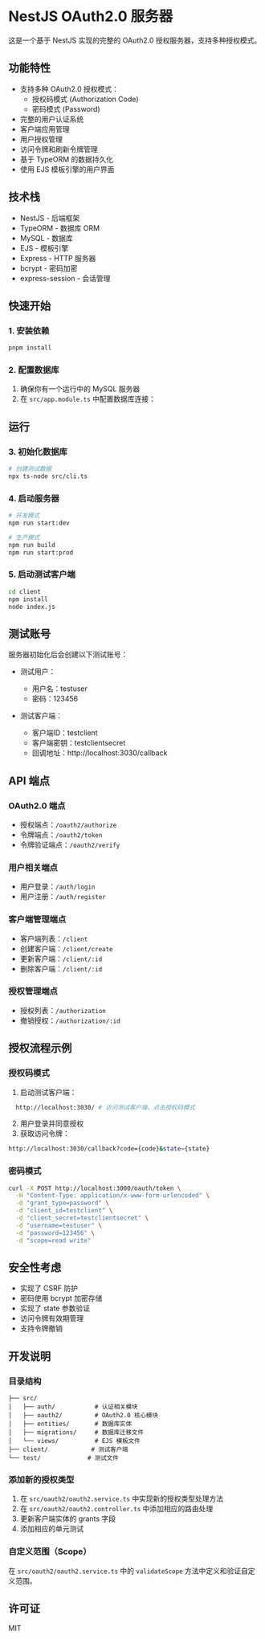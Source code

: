 # NestJS OAuth2.0 服务器

这是一个基于 NestJS 实现的完整的 OAuth2.0 授权服务器，支持多种授权模式。

## 功能特性

- 支持多种 OAuth2.0 授权模式：
  - 授权码模式 (Authorization Code)
  - 密码模式 (Password)
- 完整的用户认证系统
- 客户端应用管理
- 用户授权管理
- 访问令牌和刷新令牌管理
- 基于 TypeORM 的数据持久化
- 使用 EJS 模板引擎的用户界面

## 技术栈

- NestJS - 后端框架
- TypeORM - 数据库 ORM
- MySQL - 数据库
- EJS - 模板引擎
- Express - HTTP 服务器
- bcrypt - 密码加密
- express-session - 会话管理

## 快速开始

### 1. 安装依赖

```bash
pnpm install
```

### 2. 配置数据库

1. 确保你有一个运行中的 MySQL 服务器
2. 在 `src/app.module.ts` 中配置数据库连接：

## 运行

### 3. 初始化数据库

```bash
# 创建测试数据
npx ts-node src/cli.ts
```

### 4. 启动服务器

```bash
# 开发模式
npm run start:dev

# 生产模式
npm run build
npm run start:prod
```

### 5. 启动测试客户端

```bash
cd client
npm install
node index.js
```

## 测试账号

服务器初始化后会创建以下测试账号：

- 测试用户：

  - 用户名：testuser
  - 密码：123456
- 测试客户端：

  - 客户端ID：testclient
  - 客户端密钥：testclientsecret
  - 回调地址：http://localhost:3030/callback

## API 端点

### OAuth2.0 端点

- 授权端点：`/oauth2/authorize`
- 令牌端点：`/oauth2/token`
- 令牌验证端点：`/oauth2/verify`

### 用户相关端点

- 用户登录：`/auth/login`
- 用户注册：`/auth/register`

### 客户端管理端点

- 客户端列表：`/client`
- 创建客户端：`/client/create`
- 更新客户端：`/client/:id`
- 删除客户端：`/client/:id`

### 授权管理端点

- 授权列表：`/authorization`
- 撤销授权：`/authorization/:id`

## 授权流程示例

### 授权码模式

1. 启动测试客户端：

```bash
  http://localhost:3030/ # 访问测试客户端，点击授权码模式
```

2. 用户登录并同意授权
3. 获取访问令牌：

```bash
http://localhost:3030/callback?code={code}&state={state}
```

### 密码模式

```bash
curl -X POST http://localhost:3000/oauth/token \
  -H "Content-Type: application/x-www-form-urlencoded" \
  -d "grant_type=password" \
  -d "client_id=testclient" \
  -d "client_secret=testclientsecret" \
  -d "username=testuser" \
  -d "password=123456" \
  -d "scope=read write"
```

## 安全性考虑

- 实现了 CSRF 防护
- 密码使用 bcrypt 加密存储
- 实现了 state 参数验证
- 访问令牌有效期管理
- 支持令牌撤销

## 开发说明

### 目录结构

```
├── src/
│   ├── auth/           # 认证相关模块
│   ├── oauth2/         # OAuth2.0 核心模块
│   ├── entities/       # 数据库实体
│   ├── migrations/     # 数据库迁移文件
│   └── views/          # EJS 模板文件
├── client/            # 测试客户端
└── test/             # 测试文件
```

### 添加新的授权类型

1. 在 `src/oauth2/oauth2.service.ts` 中实现新的授权类型处理方法
2. 在 `src/oauth2/oauth2.controller.ts` 中添加相应的路由处理
3. 更新客户端实体的 grants 字段
4. 添加相应的单元测试

### 自定义范围（Scope）

在 `src/oauth2/oauth2.service.ts` 中的 `validateScope` 方法中定义和验证自定义范围。

## 许可证

MIT
